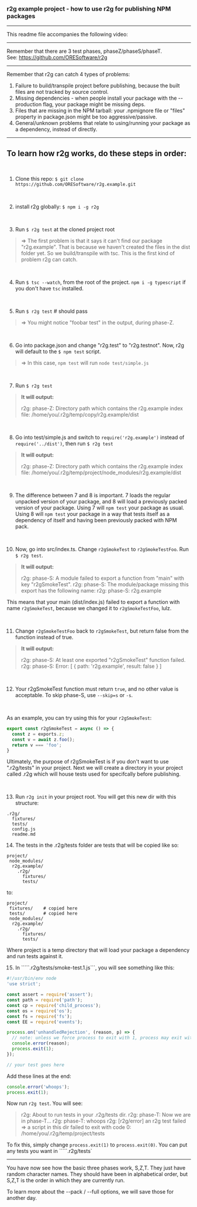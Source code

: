 
### r2g example project - how to use r2g for publishing NPM packages

--------------------

This readme file accompanies the following video:


--------------------

Remember that there are 3 test phases, phaseZ/phaseS/phaseT. <br>
See: https://github.com/ORESoftware/r2g

---------------------

Remember that r2g can catch 4 types of problems:

1. Failure to build/transpile project before publishing, because the built files are not tracked by source control.
2. Missing dependencies - when people install your package with the --production flag, your package might be missing deps.
3. Files that are missing in the NPM tarball: your .npmignore file or "files" property in package.json might be too aggressive/passive.
4. General/unknown problems that relate to using/running your package as a dependency, instead of directly.

---------------------

## To learn how r2g works, do these steps in order:

<br>

1. Clone this repo: ```$ git clone https://github.com/ORESoftware/r2g.example.git```

<br>

2. install r2g globally: ```$ npm i -g r2g```

<br>

3. Run ```$ r2g test``` at the cloned project root

>
>  => The first problem is that it says it can't find our package "r2g.example". That is because we haven't created the files
>   in the dist folder yet. So we build/transpile with tsc. This is the first kind of problem r2g can catch.
>

<br>
 
4. Run ```$ tsc --watch```, from the root of the project. ```npm i -g typescript``` if you don't have ```tsc``` installed. 

<br>

5. Run ```$ r2g test```  # should pass

>
>  => You might notice "foobar test" in the output, during phase-Z.
>

<br>

6. Go into package.json and change "r2g.test" to "r2g.testnot". Now, r2g will default to the ```$ npm test``` script.

>
>  => In this case, ```npm test``` will run ```node test/simple.js```
>

<br>

7. Run ```$ r2g test```

>
>  <b> It will output: </b>  
>
>  r2g: phase-Z: Directory path which contains the r2g.example index file: /home/you/.r2g/temp/copy/r2g.example/dist
>

<br>

8. Go into test/simple.js and switch to ```require('r2g.example')``` instead of ```require('../dist')```, then run ```$ r2g test```

>
>  <b> It will output: </b>  
>
>  r2g: phase-Z: Directory path which contains the r2g.example index file: /home/you/.r2g/temp/project/node_modules/r2g.example/dist
>

<br>

9. The difference between 7 and 8 is important. 7 loads the regular unpacked version of your package, and 8 will load a
previously packed version of your package. Using 7 will ```npm test``` your package as usual. Using 8 will ```npm test``` your package
in a way that tests itself as a dependency of itself and having been previously packed with NPM pack.

<br>

10. Now, go into src/index.ts. Change `r2gSmokeTest` to `r2gSmokeTestFoo`. Run ```$ r2g test```.

>
>  <b> It will output: </b>   
>
>  r2g: phase-S: A module failed to export a function from "main" with key "r2gSmokeTest".
>  r2g: phase-S: The module/package missing this export has the following name:
>  r2g: phase-S: r2g.example
>

This means that your main (dist/index.js) failed to export a function with name `r2gSmokeTest`, because we changed it
to `r2gSmokeTestFoo`, lulz.

<br>

11. Change `r2gSmokeTestFoo` back to `r2gSmokeTest`, but return false from the function instead of true.

>
>  <b> It will output: </b>
>   
>  r2g: phase-S: At least one exported "r2gSmokeTest" function failed.
>  r2g: phase-S: Error: [ { path: 'r2g.example', result: false } ]
>

<br>

12. Your r2gSmokeTest function must return `true`, and no other value is acceptable. To skip phase-S, use `--skip=s` or `-s`.

<br>

As an example, you can try using this for your `r2gSmokeTest`:

```js
export const r2gSmokeTest = async () => {
  const z = exports.z;
  const v = await z.foo();
  return v === 'foo';
}
```

Ultimately, the purpose of r2gSmokeTest is if you don't want to use ".r2g/tests" in your project. Next we will
create a directory in your project called .r2g which will house tests used for specifcally before publishing.

<br>

13. Run ```r2g init``` in your project root. You will get this new dir with this structure:

```
.r2g/
  fixtures/
  tests/
  config.js
  readme.md
```

14. The tests in the .r2g/tests folder are tests that will be copied like so:

```
project/
 node_modules/
  r2g.example/
    .r2g/
      fixtures/
      tests/
```

to:

```
project/
 fixtures/    # copied here
 tests/       # copied here
 node_modules/
  r2g.example/
    .r2g/
      fixtures/
      tests/
```

Where project is a temp directory that will load your package a dependency and run tests against it.

15. In `````.r2g/tests/smoke-test.1.js```, you will see something like this:

```js
#!/usr/bin/env node
'use strict';

const assert = require('assert');
const path = require('path');
const cp = require('child_process');
const os = require('os');
const fs = require('fs');
const EE = require('events');

process.on('unhandledRejection', (reason, p) => {
  // note: unless we force process to exit with 1, process may exit with 0 upon an unhandledRejection
  console.error(reason);
  process.exit(1);
});

// your test goes here

```

Add these lines at the end:

```js
console.error('whoops');
process.exit(1);

```

Now run ```r2g test```. You will see:

>
> r2g: About to run tests in your .r2g/tests dir.
> r2g: phase-T: Now we are in phase-T...
> r2g: phase-T: whoops
> r2g: [r2g/error] an r2g test failed => a script in this dir failed to exit with code 0: /home/you/.r2g/temp/project/tests
>

To fix this, simply change ```process.exit(1)``` to ```process.exit(0)```. You can put any tests you want in `````.r2g/tests`

__________________________________________________________________


You have now see how the basic three phases work, S,Z,T. They just have random character names.
They should have been in alphabetical order, but S,Z,T is the order in which they are currently run.

To learn more about the  --pack / --full  options, we will save those for another day.


